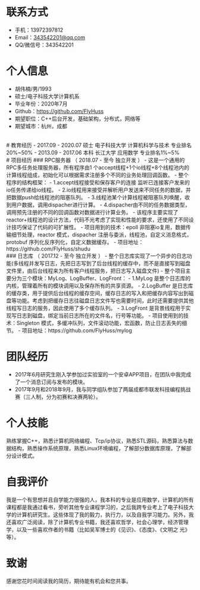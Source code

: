 
# 联系方式
- 手机：13972397812 
- Email：343542201@qq.com 
- QQ/微信号：343542201

# 个人信息
 - 胡伟楠/男/1993 
 - 硕士/电子科技大学计算机系 
 - 毕业年份：2020年7月
 - Github：https://github.com/FlyHuss 
 - 期望职位：C++后台开发，基础架构，分布式，网络等
 - 期望城市：杭州，成都
<br/>
# 教育经历
 - 2017.09 - 2020.07	硕士	电子科技大学	计算机科学与技术	专业排名 20%~50%
 - 2013.09 - 2017.06	本科	长江大学	应用数学	专业排名1%~5%
<br/>
# 项目经历
### RPC服务器 （ 2018.07 - 至今  独立开发 ）
 - 这是一个通用的RPC多任务处理服务器，所有程序由1 个accept线程+1个io线程+8个线程池内的计算线程组成，初始化可以根据需求注册多个不同的业务处理回调函数。
 - 整个程序的结构框架：
 - 1.accept线程接受和保存客户的连接    监听已连接客户发来的io任务传递给io线程。
 - 2.io线程用来接受并解析用户发送来不同任务的数据，并把数据push给线程池的阻塞队列。
 - 3.线程池某个计算线程被阻塞队列唤醒，收到用户数据，调用dispacher进行计算。
 - 4.dispacher由不同的任务数据类型，调用预先注册的不同的回调函数对数据进行计算业务。
 - 该程序主要实现了reactor+线程池的设计方法，代码不光考虑了实现和性能的要求，还使用了不同设计技巧保证了代码的可扩展性。
 - 项目用到的技术：epoll 非阻塞io复用，数据传输细节处理，reactor 模式，dispacher 注册与委派，线程池，自定义消息格式，protobuf 序列化反序列化，自定义数据缓存。
 - 项目地址：https://github.com/FlyHuss/shudu
<br/>
### 日志库 （ 2017.12 - 至今  独立开发 ）
 - 整个日志库实现了一个异步的日志功能(多线程并发写日志，先把日志写到了后台线程的缓存中，而不是直接写到磁盘文件里，由后台线程来为所有客户线程服务，把日志写入磁盘文件)
 - 整个项目主要分为三个模块：MyLog、LogBuffer、LogFront：
 - 1.MyLog 是整个日志库的内核，管理着所有的模块调用以及保存所有的共享资源。
 - 2.LogBuffer 是日志库的缓存类，用于提供后台线程的缓存空间，缓存日志的写入和把缓存内容写出到磁盘等功能。考虑到把缓存日志往磁盘日志文件写也需要时间，此时还需要提供其他线程写日志的服务，因此使用了多个缓存队列。
 - 3.LogFront 是背景线程用于实现写日志到磁盘，绑定当前日志所在的文件名，行号等功能。
 - 项目使用到的技术：Singleton 模式，多缓冲队列，文件滚动功能，宏函数，防止日志丢失的细节。
 - 项目地址：https://github.com/FlyHuss/mylog

# 团队经历 
 - 2017年6月研究生刚入学参加过实验室的一个安卓APP项目，在团队中我完成了一个消息订阅与发布的模块。 
 - 2017年9月和2018年9月，我与同学组队参加了两届成都市联发科技编程挑战赛（三人制，分为初赛和决赛两轮）。

# 个人技能
熟练掌握C++，熟悉计算机网络编程、Tcp/ip协议，熟悉STL源码，熟悉算法与数 据结构，熟悉操作系统原理，熟悉Linux环境编程，了解部分数据库原理，了解部 分设计模式。

# 自我评价
我是一个有思想并且自学能力很强的人，我本科的专业是应用数学，计算机的所有 课程都是我通过看书，旁听其他专业课程学习的，之后我跨专业考上了电子科技大 学的计算机研究生。这些体现了我的毅力，执行力，以及自我学习能力。另外，我 还喜欢广泛阅读，除了计算机专业书籍，我还喜欢哲学，社会心理学，经济管理 学，以及一些喜欢作者的书籍（比如吴军博士的《见识》、《态度》、《文明之 光》等）。

# 致谢
感谢您花时间阅读我的简历，期待能有机会和您共事。
